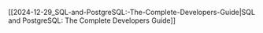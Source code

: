 [[2024-12-29_SQL-and-PostgreSQL:-The-Complete-Developers-Guide|SQL and PostgreSQL: The Complete Developers Guide]]
